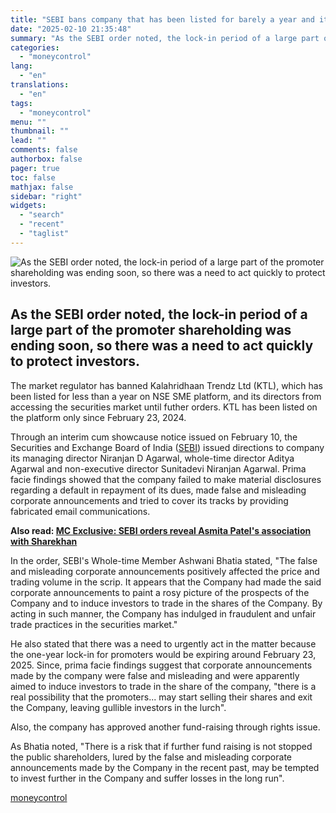 ```yaml
---
title: "SEBI bans company that has been listed for barely a year and its directors from the market"
date: "2025-02-10 21:35:48"
summary: "As the SEBI order noted, the lock-in period of a large part of the promoter shareholding was ending soon, so there was a need to act quickly to protect investors. The market regulator has banned Kalahridhaan Trendz Ltd (KTL), which has been listed for less than a year on NSE..."
categories:
  - "moneycontrol"
lang:
  - "en"
translations:
  - "en"
tags:
  - "moneycontrol"
menu: ""
thumbnail: ""
lead: ""
comments: false
authorbox: false
pager: true
toc: false
mathjax: false
sidebar: "right"
widgets:
  - "search"
  - "recent"
  - "taglist"
---
```


![As the SEBI order noted, the lock-in period of a large part of the promoter shareholding was ending soon, so there was a need to act quickly to protect investors.](//stat1.moneycontrol.com/mcnews//images/grey_bg.gif "As the SEBI order noted, the lock-in period of a large part of the promoter shareholding was ending soon, so there was a need to act quickly to protect investors.")

As the SEBI order noted, the lock-in period of a large part of the promoter shareholding was ending soon, so there was a need to act quickly to protect investors.
------------------------------------------------------------------------------------------------------------------------------------------------------------------

 

The market regulator has banned Kalahridhaan Trendz Ltd (KTL), which has been listed for less than a year on NSE SME platform, and its directors from accessing the securities market until futher orders. KTL has been listed on the platform only since February 23, 2024.

Through an interim cum showcause notice issued on February 10, the Securities and Exchange Board of India ([SEBI](https://www.moneycontrol.com/news/tags/sebi.html)) issued directions to company its managing director Niranjan D Agarwal, whole-time director Aditya Agarwal and non-executive director Sunitadevi Niranjan Agarwal. Prima facie findings showed that the company failed to make material disclosures regarding a default in repayment of its dues, made false and misleading corporate announcements and tried to cover its tracks by providing fabricated email communications.

**Also read: [MC Exclusive: SEBI orders reveal Asmita Patel's association with Sharekhan](https://www.moneycontrol.com/news/business/markets/mc-exclusive-sebi-orders-reveal-asmita-patel-s-association-with-sharekhan-12935710.html)**

In the order, SEBI's Whole-time Member Ashwani Bhatia stated, "The false and misleading corporate announcements positively affected the price and trading volume in the scrip. It appears that the Company had made the said corporate announcements to paint a rosy picture of the prospects of the Company and to induce investors to trade in the shares of the Company. By acting in such manner, the Company has indulged in fraudulent and unfair trade practices in the securities market."

He also stated that there was a need to urgently act in the matter because the one-year lock-in for promoters would be expiring around February 23, 2025. Since, prima facie findings suggest that corporate announcements made by the company were false and misleading and were apparently aimed to induce investors to trade in the share of the company, "there is a real possibility that the promoters... may start selling their shares and exit the Company, leaving gullible investors in the lurch".

Also, the company has approved another fund-raising through rights issue.

As Bhatia noted, "There is a risk that if further fund raising is not stopped the public shareholders, lured by the false and misleading corporate announcements made by the Company in the recent past, may be tempted to invest further in the Company and suffer losses in the long run".

[moneycontrol](https://www.moneycontrol.com/news/business/markets/sebi-bans-company-that-has-been-listed-for-barely-a-year-and-its-directors-from-the-market-12936125.html)
